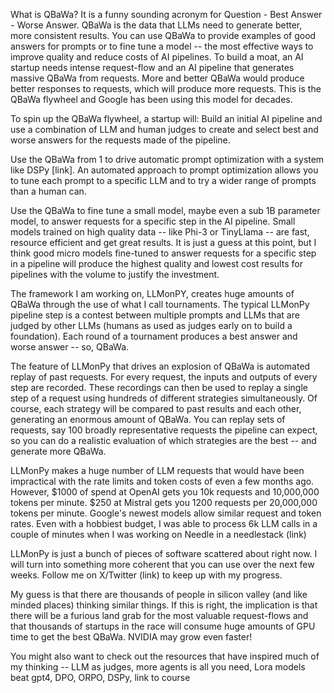 
What is QBaWa?  It is a funny sounding acronym for Question - Best Answer - Worse Answer. QBaWa is the data that LLMs 
need to generate better, more consistent results.  You can use QBaWa to provide examples of good answers for prompts or 
to fine tune a model -- the most effective ways to improve quality and reduce costs of AI pipelines.  To build a moat, 
an AI startup needs intense request-flow and an AI pipeline that generates massive QBaWa from requests.  More and better
QBaWa would produce better responses to requests, which will produce more requests.  This is the QBaWa flywheel and 
Google has been using this model for decades.  

To spin up the QBaWa flywheel, a startup will:
Build an initial AI pipeline and use a combination of LLM and human judges to create and select best and worse answers 
for the requests made of the pipeline.

Use the QBaWa from 1 to drive automatic prompt optimization with a system like DSPy [link].  An automated approach to 
prompt optimization allows you to tune each prompt to a specific LLM and to try a wider range of prompts than a human 
can.  

Use the QBaWa to fine tune a small model, maybe even a sub 1B parameter model, to answer requests for a specific step 
in the AI pipeline.   Small models trained on high quality data -- like Phi-3 or TinyLlama -- are fast, resource 
efficient and get great results.  It is just a guess at this point, but I think good micro models fine-tuned to answer 
requests for a specific step in a pipeline will produce the highest quality and lowest cost results for pipelines with 
the volume to justify the investment.  

The framework I am working on, LLMonPY, creates huge amounts of QBaWa through the use of what I call tournaments.  The 
typical LLMonPy pipeline step is a contest between multiple prompts and LLMs that are judged by other LLMs (humans as 
used as judges early on to build a foundation).  Each round of a tournament produces a best answer and worse answer -- 
so, QBaWa.

The feature of LLMonPy that drives an explosion of QBaWa is automated replay of past requests.  For every request, the 
inputs and outputs of every step are recorded.  These recordings can then be used to replay a single step of a request 
using hundreds of different strategies simultaneously.  Of course, each strategy will be compared to past results and 
each other, generating an enormous amount of QBaWa.  You can replay sets of requests, say 100 broadly representative 
requests the pipeline can expect, so you can do a realistic evaluation of which strategies are the best -- and generate 
more QBaWa.    

LLMonPy makes a huge number of LLM requests that would have been impractical with the rate limits and token costs of 
even a few months ago.  However, $1000 of spend at OpenAI gets you 10k requests and 10,000,000 tokens per minute.  $250 
at Mistral gets you 1200 requests per 20,000,000 tokens per minute.  Google's newest models allow similar request and 
token rates.  Even with a hobbiest budget, I was able to process 6k LLM calls in a couple of minutes when I was working 
on Needle in a needlestack (link)

LLMonPy is just a bunch of pieces of software scattered about right now.  I will turn into something more coherent that 
you can use over the next few weeks.  Follow me on X/Twitter (link) to keep up with my progress.  

My guess is that there are thousands of people in silicon valley (and like minded places) thinking similar things.  If 
this is right, the implication is that there will be a furious land grab for the most valuable request-flows and that 
thousands of startups in the race will consume huge amounts of GPU time to get the best QBaWa.  NVIDIA may grow even 
faster!   

You might also want to check out the resources that have inspired much of my thinking -- LLM as judges, more agents 
is all you need, Lora models beat gpt4, DPO, ORPO, DSPy, link to course
